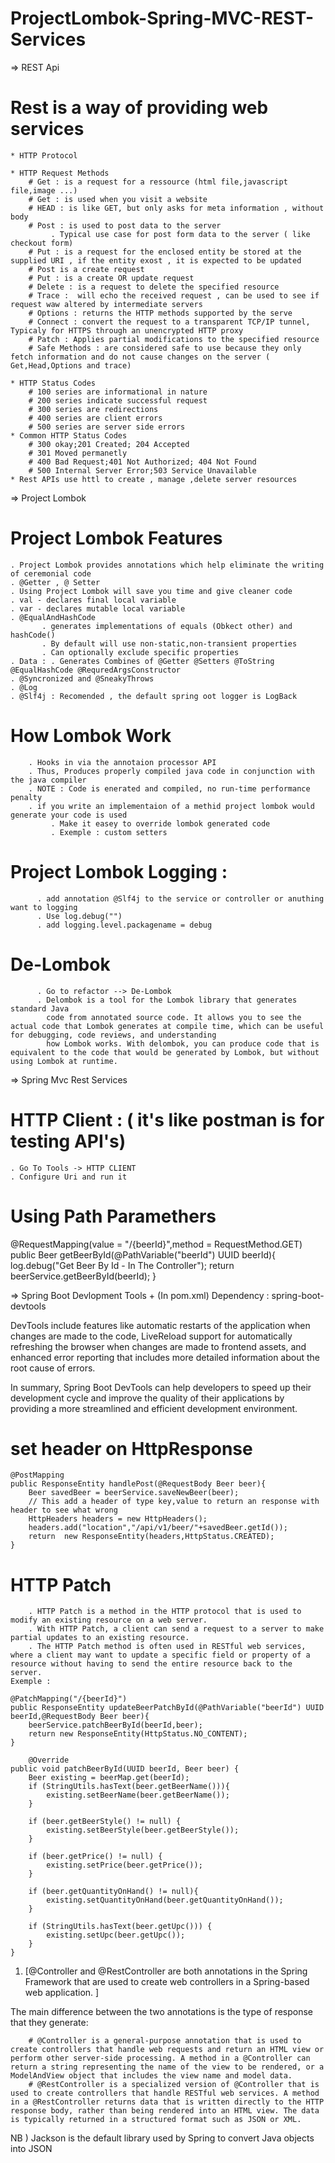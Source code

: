 # ProjectLombok-Spring-MVC-REST-Services

=> REST Api
# Rest is a way of providing web services

    * HTTP Protocol
	 
	* HTTP Request Methods
	    # Get : is a request for a ressource (html file,javascript file,image ...)
		# Get : is used when you visit a website
		# HEAD : is like GET, but only asks for meta information , without body
		# Post : is used to post data to the server
		     . Typical use case for post form data to the server ( like checkout form)
	    # Put : is a request for the enclosed entity be stored at the supplied URI , if the entity exost , it is expected to be updated
		# Post is a create request
		# Put : is a create OR update request
		# Delete : is a request to delete the specified resource
		# Trace :  will echo the received request , can be used to see if request waw altered by intermediate servers
		# Options : returns the HTTP methods supported by the serve
		# Connect : convert the request to a transparent TCP/IP tunnel, Typicaly for HTTPS through an unencrypted HTTP proxy
		# Patch : Applies partial modifications to the specified resource
		# Safe Methods : are considered safe to use because they only fetch information and do not cause changes on the server ( Get,Head,Options and trace)

	* HTTP Status Codes
	    # 100 series are informational in nature
		# 200 series indicate successful request
		# 300 series are redirections
		# 400 series are client errors
		# 500 series are server side errors
	* Common HTTP Status Codes
	    # 300 okay;201 Created; 204 Accepted
		# 301 Moved permanetly
		# 400 Bad Request;401 Not Authorized; 404 Not Found
		# 500 Internal Server Error;503 Service Unavailable
	* Rest APIs use httl to create , manage ,delete server resources


=> Project Lombok
# Project Lombok Features
    . Project Lombok provides annotations which help eliminate the writing of ceremonial code
    . @Getter , @ Setter
    . Using Project Lombok will save you time and give cleaner code
    . val - declares final local variable
    . var - declares mutable local variable
    . @EqualAndHashCode
           . generates implementations of equals (Obkect other) and hashCode()
           . By default will use non-static,non-transient properties
           . Can optionally exclude specific properties
    . Data : . Generates Combines of @Getter @Setters @ToString @EqualHashCode @RequredArgsConstructor
    . @Syncronized and @SneakyThrows
    . @Log
    . @Slf4j : Recomended , the default spring oot logger is LogBack

# How Lombok Work
	    . Hooks in via the annotaion processor API
		. Thus, Produces properly compiled java code in conjunction with the java compiler
		. NOTE : Code is enerated and compiled, no run-time performance penalty
		. if you write an implementaion of a methid project lombok would generate your code is used
		     . Make it easey to override lombok generated code
			 . Exemple : custom setters


# Project Lombok Logging : 
          . add annotation @Slf4j to the service or controller or anuthing want to logging
		  . Use log.debug("") 
		  . add logging.level.packagename = debug
# De-Lombok
	      . Go to refactor --> De-Lombok
		  . Delombok is a tool for the Lombok library that generates standard Java 
		    code from annotated source code. It allows you to see the actual code that Lombok generates at compile time, which can be useful for debugging, code reviews, and understanding 
			how Lombok works. With delombok, you can produce code that is equivalent to the code that would be generated by Lombok, but without using Lombok at runtime.

=> Spring Mvc Rest Services
# HTTP Client : ( it's like postman is for testing API's)

    . Go To Tools -> HTTP CLIENT
    . Configure Uri and run it

# Using Path Paramethers

@RequestMapping(value = "/{beerId}",method = RequestMethod.GET)
public Beer getBeerById(@PathVariable("beerId") UUID beerId){
log.debug("Get Beer By Id - In The Controller");
return beerService.getBeerById(beerId);
}

=> Spring Boot Devlopment Tools
         + (In pom.xml) Dependency : spring-boot-devtools

DevTools include features like automatic restarts of the application when
changes are made to the code, LiveReload support for automatically refreshing the
browser when changes are made to frontend assets, and enhanced error reporting that
includes more detailed information about the root cause of errors.

In summary, Spring Boot DevTools can help developers to speed up their development
cycle and improve the quality of their applications by providing a more streamlined
and efficient development environment.

# set header on HttpResponse
	 
    @PostMapping
    public ResponseEntity handlePost(@RequestBody Beer beer){
        Beer savedBeer = beerService.saveNewBeer(beer);
        // This add a header of type key,value to return an response with header to see what wrong
        HttpHeaders headers = new HttpHeaders();
        headers.add("location","/api/v1/beer/"+savedBeer.getId());
        return  new ResponseEntity(headers,HttpStatus.CREATED);
    }

# HTTP Patch
	    . HTTP Patch is a method in the HTTP protocol that is used to modify an existing resource on a web server.
		. With HTTP Patch, a client can send a request to a server to make partial updates to an existing resource. 
		. The HTTP Patch method is often used in RESTful web services, where a client may want to update a specific field or property of a resource without having to send the entire resource back to the server.
    Exemple :

	@PatchMapping("/{beerId}")
    public ResponseEntity updateBeerPatchById(@PathVariable("beerId") UUID beerId,@RequestBody Beer beer){
        beerService.patchBeerById(beerId,beer);
        return new ResponseEntity(HttpStatus.NO_CONTENT);
    }
	
	    @Override
    public void patchBeerById(UUID beerId, Beer beer) {
        Beer existing = beerMap.get(beerId);
        if (StringUtils.hasText(beer.getBeerName())){
            existing.setBeerName(beer.getBeerName());
        }

        if (beer.getBeerStyle() != null) {
            existing.setBeerStyle(beer.getBeerStyle());
        }

        if (beer.getPrice() != null) {
            existing.setPrice(beer.getPrice());
        }

        if (beer.getQuantityOnHand() != null){
            existing.setQuantityOnHand(beer.getQuantityOnHand());
        }

        if (StringUtils.hasText(beer.getUpc())) {
            existing.setUpc(beer.getUpc());
        }
    }



1. [@Controller and @RestController are both annotations in the Spring Framework that are used to create web controllers in a Spring-based web application. ] 

The main difference between the two annotations is the type of response that they generate:

        # @Controller is a general-purpose annotation that is used to create controllers that handle web requests and return an HTML view or perform other server-side processing. A method in a @Controller can return a string representing the name of the view to be rendered, or a ModelAndView object that includes the view name and model data.
        # @RestController is a specialized version of @Controller that is used to create controllers that handle RESTful web services. A method in a @RestController returns data that is written directly to the HTTP response body, rather than being rendered into an HTML view. The data is typically returned in a structured format such as JSON or XML.	

NB )  Jackson is the default library used by Spring to convert Java objects into JSON